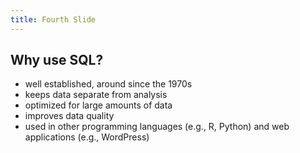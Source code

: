 ```yaml
---
title: Fourth Slide
---
```


## Why use SQL?

<ul>
  <li class="fragment">
    well established, around since the 1970s
  </li>
  <li class="fragment">
    keeps data separate from analysis
  </li>
  <li class="fragment">
    optimized for large amounts of data
  </li>
  <li class="fragment">
    improves data quality
  </li>
  <li class="fragment">
    used in other programming languages (e.g., R, Python) and web applications (e.g., WordPress)
  </li>
</ul>
